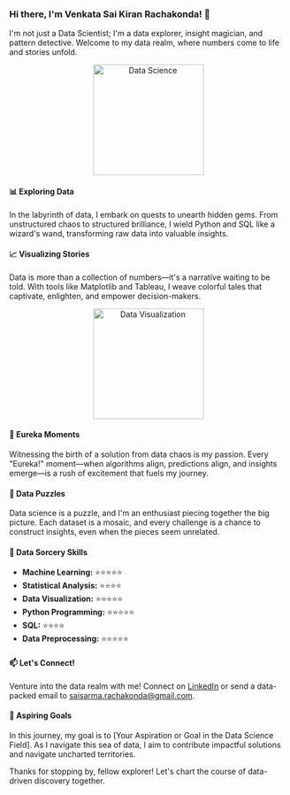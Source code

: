 ### Hi there, I'm Venkata Sai Kiran Rachakonda! 👋

I'm not just a Data Scientist; I'm a data explorer, insight magician, and pattern detective. Welcome to my data realm, where numbers come to life and stories unfold.

<p align="center">
  <img src="https://cdn.dribbble.com/users/7379292/screenshots/15401203/media/a452ce0193001e90bc3d93853b33f9fa.gif" alt="Data Science" width="200"/>
</p>

#### 📊 **Exploring Data**
In the labyrinth of data, I embark on quests to unearth hidden gems. From unstructured chaos to structured brilliance, I wield Python and SQL like a wizard's wand, transforming raw data into valuable insights.

#### 📈 **Visualizing Stories**
Data is more than a collection of numbers—it's a narrative waiting to be told. With tools like Matplotlib and Tableau, I weave colorful tales that captivate, enlighten, and empower decision-makers.

<p align="center">
  <img src="https://i.pinimg.com/originals/f8/8a/ca/f88acab7ffd127b4465659500aa0538f.gif" alt="Data Visualization" width="200"/>
</p>

#### 🚀 **Eureka Moments**
Witnessing the birth of a solution from data chaos is my passion. Every "Eureka!" moment—when algorithms align, predictions align, and insights emerge—is a rush of excitement that fuels my journey.

#### 🧩 **Data Puzzles**
Data science is a puzzle, and I'm an enthusiast piecing together the big picture. Each dataset is a mosaic, and every challenge is a chance to construct insights, even when the pieces seem unrelated.

#### 🌟 **Data Sorcery Skills**

- **Machine Learning:** ⭐⭐⭐⭐⭐
- **Statistical Analysis:** ⭐⭐⭐⭐
- **Data Visualization:** ⭐⭐⭐⭐⭐
- **Python Programming:** ⭐⭐⭐⭐⭐
- **SQL:** ⭐⭐⭐⭐
- **Data Preprocessing:** ⭐⭐⭐⭐⭐

#### 📫 **Let's Connect!**
Venture into the data realm with me! Connect on [LinkedIn](https://www.linkedin.com/in/venkata-rachakonda-82863572/) or send a data-packed email to [saisarma.rachakonda@gmail.com](mailto:saisarma.rachakonda@gmail.com).

#### 🌌 **Aspiring Goals**
In this journey, my goal is to [Your Aspiration or Goal in the Data Science Field]. As I navigate this sea of data, I aim to contribute impactful solutions and navigate uncharted territories.

Thanks for stopping by, fellow explorer! Let's chart the course of data-driven discovery together.
